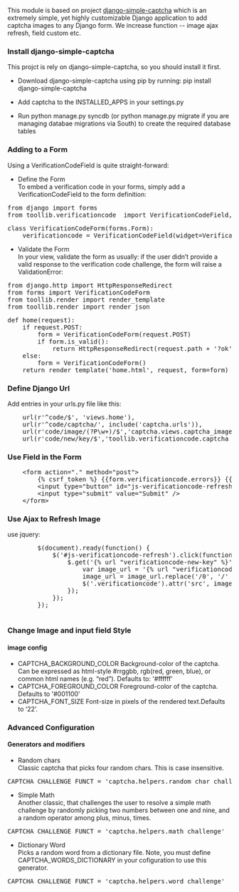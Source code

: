 This module is based on project [django-simple-captcha](https://github.com/mbi/django-simple-captcha) which is an extremely simple,
yet highly customizable Django application to add captcha images to any Django form. We increase function -- image ajax refresh,  field custom etc. 

### Install django-simple-captcha 
This projct is rely on django-simple-captcha, so you should install it first.

* Download django-simple-captcha using pip by running: pip install django-simple-captcha

* Add captcha to the INSTALLED_APPS in your settings.py

* Run python manage.py syncdb (or python manage.py migrate if you are managing databae migrations via South) to create the required database tables

### Adding to a Form 
Using a VerificationCodeField is quite straight-forward:

* Define the Form <br/>
To embed a verification code in your forms, simply add a VerificationCodeField to the form definition:
<pre>
from django import forms
from toollib.verificationcode  import VerificationCodeField, VerificationCodeTextInput
</pre>
<pre>
class VerificationCodeForm(forms.Form):
    verificationcode = VerificationCodeField(widget=VerificationCodeTextInput({"class": "test"}))
</pre>

* Validate the Form <br/>
In your view, validate the form as usually: if the user didn’t provide a valid response to the verification code challenge, the form will raise a ValidationError:
<pre>
from django.http import HttpResponseRedirect
from forms import VerificationCodeForm
from toollib.render import render_template
from toollib.render import render_json
</pre>
<pre>
def home(request):
    if request.POST:
        form = VerificationCodeForm(request.POST)
        if form.is_valid():
            return HttpResponseRedirect(request.path + '?ok')
    else:
        form = VerificationCodeForm()
    return render_template('home.html', request, form=form)
</pre>

### Define Django Url

Add entries in your urls.py file like this:
<pre>
    url(r'^code/$', 'views.home'),
    url(r'^code/captcha/', include('captcha.urls')),
    url(r'code/image/(?P<key>\w+)/$','captcha.views.captcha_image',name='verificationcode-image'),
    url(r'code/new/key/$','toollib.verificationcode.captcha_new_key',name='verificationcode-new-key'),
</pre>

### Use Field in the Form

<pre>
	&lt;form action="." method="post"&gt;
		{% csrf_token %} {{form.verificationcode.errors}} {{form.verificationcode}}
		&lt;input type="button" id="js-verificationcode-refresh" value="change" /&gt;
		&lt;input type="submit" value="Submit" /&gt;
	&lt;/form&gt;
</pre>

### Use Ajax to Refresh Image <br>

use jquery: 
<pre>
		$(document).ready(function() {
			$('#js-verificationcode-refresh').click(function () {
				$.get('{% url "verificationcode-new-key" %}', function(data) {
					var image_url = '{% url "verificationcode-image"  0 %}';
					image_url = image_url.replace('/0', '/' + data);
					$('.verificationcode').attr('src', image_url);
				});
			});
		});

</pre>

### Change Image and input field Style <br/>
#### image config
* CAPTCHA_BACKGROUND_COLOR
Background-color of the captcha. Can be expressed as html-style #rrggbb, rgb(red, green, blue), or common html names (e.g. “red”).
Defaults to: '#ffffff'
* CAPTCHA_FOREGROUND_COLOR
Foreground-color of the captcha. Defaults to '#001100'
* CAPTCHA_FONT_SIZE
Font-size in pixels of the rendered text.Defaults to ‘22’.

### Advanced Configuration
#### Generators and modifiers <br/>
* Random chars <br/>
Classic captcha that picks four random chars. This is case insensitive.
<pre>
CAPTCHA_CHALLENGE_FUNCT = 'captcha.helpers.random_char_challenge'
</pre>
* Simple Math <br/>
Another classic, that challenges the user to resolve a simple math challenge by randomly picking two numbers between one and nine, and a random operator among plus, minus, times.
<pre>
CAPTCHA_CHALLENGE_FUNCT = 'captcha.helpers.math_challenge'
</pre>
* Dictionary Word  <br/>
Picks a random word from a dictionary file. Note, you must define CAPTCHA_WORDS_DICTIONARY in your cofiguration to use this generator.
<pre>
CAPTCHA_CHALLENGE_FUNCT = 'captcha.helpers.word_challenge'
</pre>


